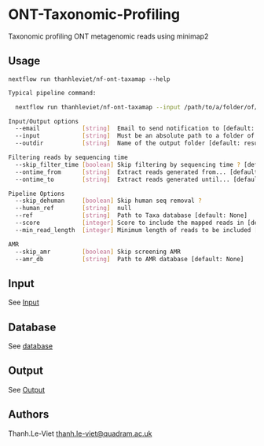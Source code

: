 # ONT-Taxonomic-Profiling

Taxonomic profiling ONT metagenomic reads using minimap2
## Usage
```
nextflow run thanhleviet/nf-ont-taxamap --help
```

```bash
Typical pipeline command:

  nextflow run thanhleviet/nf-ont-taxamap --input /path/to/a/folder/of/barcodes

Input/Output options
  --email            [string]  Email to send notification to [default: @quadram.ac.uk]
  --input            [string]  Must be an absolute path to a folder of either sub-folders or files starting having prefix name barcode [default: /bart]
  --outdir           [string]  Name of the output folder [default: results]

Filtering reads by sequencing time
  --skip_filter_time [boolean] Skip filtering by sequencing time ? [default: true]
  --ontime_from      [string]  Extract reads generated from... [default: 0h]
  --ontime_to        [string]  Extract reads generated until... [default: 1h]

Pipeline Options
  --skip_dehuman     [boolean] Skip human seq removal ?
  --human_ref        [string]  null
  --ref              [string]  Path to Taxa database [default: None]
  --score            [integer] Score to include the mapped reads in [default: 30]
  --min_read_length  [integer] Minimum length of reads to be included [default: 200]

AMR
  --skip_amr         [boolean] Skip screening AMR
  --amr_db           [string]  Path to AMR database [default: None]
```
## Input
See [Input](docs/input.md)
## Database
See [database](docs/database.md)
## Output
See [Output](docs/output.md)

## Authors

Thanh.Le-Viet <thanh.le-viet@quadram.ac.uk>

